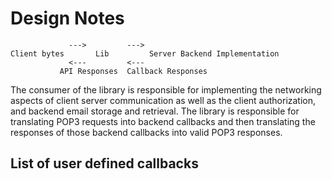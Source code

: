 # Design Notes

```        API Calls    Callback
             --->         --->
Client bytes       Lib         Server Backend Implementation
             <---         <---
           API Responses  Callback Responses
```

The consumer of the library is responsible for implementing the networking aspects of client server communication as well as the client authorization, and backend email storage and retrieval. The library is responsible for translating POP3 requests into backend callbacks and then translating the responses of those backend callbacks into valid POP3 responses.

## List of user defined callbacks
